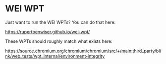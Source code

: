 # WEI WPT

Just want to run the WEI WPTs? You can do that here:

https://rupertbenwiser.github.io/wei-wpt/

These WPTs should roughly match what exists here:

https://source.chromium.org/chromium/chromium/src/+/main:third_party/blink/web_tests/wpt_internal/environment-integrity